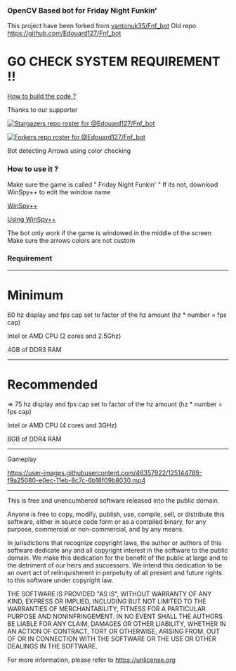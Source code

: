 

### OpenCV Based bot for Friday Night Funkin'

This project have been forked from [vantonuk35/Fnf_bot](https://github.com/vantonuk35/Fnf_bot)
Old repo https://github.com/Edouard127/Fnf_bot

# GO CHECK SYSTEM REQUIREMENT !!

[How to build the code ?](https://edouard127.github.io/Fnf_bot/)

Thanks to our supporter

[![Stargazers repo roster for @Edouard127/Fnf_bot](https://reporoster.com/stars/dark/notext/Edouard127/Fnf_bot)](https://github.com/Edouard127/Fnf_bot/stargazers)

[![Forkers repo roster for @Edouard127/Fnf_bot](https://reporoster.com/forks/dark/notext/Edouard127/Fnf_bot)](https://github.com/Edouard127/Fnf_bot/network/members)

Bot detecting Arrows using color checking


### How to use it ?

Make sure the game is called " Friday Night Funkin' "
If its not, download WinSpy++ to edit the window name 

[WinSpy++](http://www.catch22.net/assets/files/software/WinSpy17.zip)

[Using WinSpy++](https://user-images.githubusercontent.com/46357922/125144989-c2806f00-e0ed-11eb-94bd-bd27fa49539a.mp4)

The bot only work if the game is windowed in the middle of the screen
Make sure the arrows colors are not custom

### Requirement
___________________

# Minimum

60 hz display and fps cap set to factor of the hz amount (hz * number = fps cap)

Intel or AMD CPU (2 cores and 2.5Ghz)

4GB of DDR3 RAM

__________________

# Recommended

=> 75 hz display and fps cap set to factor of the hz amount (hz * number = fps cap)

Intel or AMD CPU (4 cores and 3GHz)

8GB of DDR4 RAM

_______________

Gameplay

https://user-images.githubusercontent.com/46357922/125144789-f9a25080-e0ec-11eb-8c7c-6b18f09b8030.mp4

_______________________
This is free and unencumbered software released into the public domain.

Anyone is free to copy, modify, publish, use, compile, sell, or
distribute this software, either in source code form or as a compiled
binary, for any purpose, commercial or non-commercial, and by any
means.

In jurisdictions that recognize copyright laws, the author or authors
of this software dedicate any and all copyright interest in the
software to the public domain. We make this dedication for the benefit
of the public at large and to the detriment of our heirs and
successors. We intend this dedication to be an overt act of
relinquishment in perpetuity of all present and future rights to this
software under copyright law.

THE SOFTWARE IS PROVIDED "AS IS", WITHOUT WARRANTY OF ANY KIND,
EXPRESS OR IMPLIED, INCLUDING BUT NOT LIMITED TO THE WARRANTIES OF
MERCHANTABILITY, FITNESS FOR A PARTICULAR PURPOSE AND NONINFRINGEMENT.
IN NO EVENT SHALL THE AUTHORS BE LIABLE FOR ANY CLAIM, DAMAGES OR
OTHER LIABILITY, WHETHER IN AN ACTION OF CONTRACT, TORT OR OTHERWISE,
ARISING FROM, OUT OF OR IN CONNECTION WITH THE SOFTWARE OR THE USE OR
OTHER DEALINGS IN THE SOFTWARE.

For more information, please refer to <https://unlicense.org>










